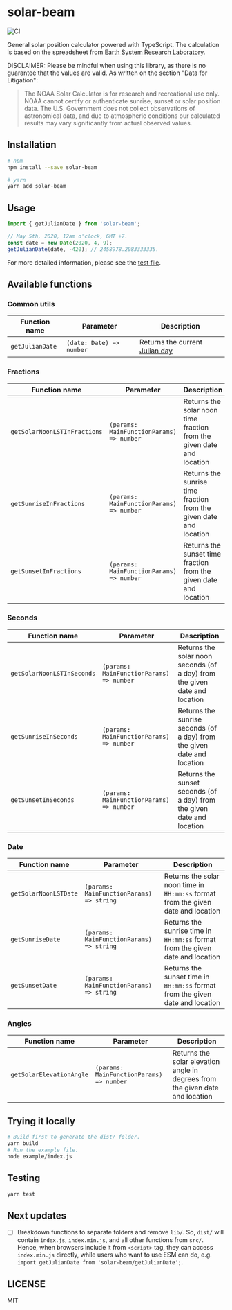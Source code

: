 # solar-beam

![CI](https://github.com/Imballinst/solar-beam/workflows/CI/badge.svg?branch=master)

General solar position calculator powered with TypeScript. The calculation is based on the spreadsheet from [Earth System Research Laboratory](https://www.esrl.noaa.gov/gmd/grad/solcalc/calcdetails.html).

DISCLAIMER: Please be mindful when using this library, as there is no guarantee that the values are valid. As written on the section "Data for Litigation":

> The NOAA Solar Calculator is for research and recreational use only. NOAA cannot certify or authenticate sunrise, sunset or solar position data. The U.S. Government does not collect observations of astronomical data, and due to atmospheric conditions our calculated results may vary significantly from actual observed values.

## Installation

```bash
# npm
npm install --save solar-beam

# yarn
yarn add solar-beam
```

## Usage

```ts
import { getJulianDate } from 'solar-beam';

// May 5th, 2020, 12am o'clock, GMT +7.
const date = new Date(2020, 4, 9);
getJulianDate(date, -420); // 2458978.2083333335.
```

For more detailed information, please see the [test file](src/index.test.ts).

## Available functions

### Common utils

| Function name   | Parameter                | Description                                                                |
| --------------- | ------------------------ | -------------------------------------------------------------------------- |
| `getJulianDate` | `(date: Date) => number` | Returns the current [Julian day](https://en.wikipedia.org/wiki/Julian_day) |

### Fractions

| Function name                | Parameter                                | Description                                                           |
| ---------------------------- | ---------------------------------------- | --------------------------------------------------------------------- |
| `getSolarNoonLSTInFractions` | `(params: MainFunctionParams) => number` | Returns the solar noon time fraction from the given date and location |
| `getSunriseInFractions`      | `(params: MainFunctionParams) => number` | Returns the sunrise time fraction from the given date and location    |
| `getSunsetInFractions`       | `(params: MainFunctionParams) => number` | Returns the sunset time fraction from the given date and location     |

### Seconds

| Function name              | Parameter                                | Description                                                                |
| -------------------------- | ---------------------------------------- | -------------------------------------------------------------------------- |
| `getSolarNoonLSTInSeconds` | `(params: MainFunctionParams) => number` | Returns the solar noon seconds (of a day) from the given date and location |
| `getSunriseInSeconds`      | `(params: MainFunctionParams) => number` | Returns the sunrise seconds (of a day) from the given date and location    |
| `getSunsetInSeconds`       | `(params: MainFunctionParams) => number` | Returns the sunset seconds (of a day) from the given date and location     |

### Date

| Function name         | Parameter                                | Description                                                                       |
| --------------------- | ---------------------------------------- | --------------------------------------------------------------------------------- |
| `getSolarNoonLSTDate` | `(params: MainFunctionParams) => string` | Returns the solar noon time in `HH:mm:ss` format from the given date and location |
| `getSunriseDate`      | `(params: MainFunctionParams) => string` | Returns the sunrise time in `HH:mm:ss` format from the given date and location    |
| `getSunsetDate`       | `(params: MainFunctionParams) => string` | Returns the sunset time in `HH:mm:ss` format from the given date and location     |

### Angles

| Function name            | Parameter                                | Description                                                                   |
| ------------------------ | ---------------------------------------- | ----------------------------------------------------------------------------- |
| `getSolarElevationAngle` | `(params: MainFunctionParams) => number` | Returns the solar elevation angle in degrees from the given date and location |

## Trying it locally

```bash
# Build first to generate the dist/ folder.
yarn build
# Run the example file.
node example/index.js
```

## Testing

```bash
yarn test
```

## Next updates

- [ ] Breakdown functions to separate folders and remove `lib/`. So, `dist/` will contain `index.js`, `index.min.js`, and all other functions from `src/`. Hence, when browsers include it from `<script>` tag, they can access `index.min.js` directly, while users who want to use ESM can do, e.g. `import getJulianDate from 'solar-beam/getJulianDate';`.

## LICENSE

MIT
